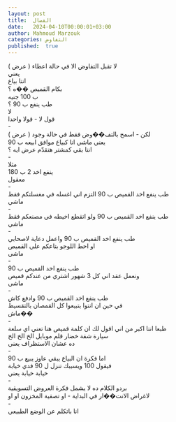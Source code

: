 ```yaml
---
layout: post
title:  الفصال
date:   2024-04-10T00:00:01+03:00
author: Mahmoud Marzouk
categories: التفاوض
published:  true
---
```

لا تقبل التفاوض الا في حالة اعطاء ( عرض )\
يعني\
انتا بياع\
بكام القميص ��ه ؟\
ب 100 جنيه\
طب ينفع ب 90 ؟\
لا\
قول لا - قولا واحدا\
-\
لكن - اسمح بالتف��وض فقط في حالة وجود ( عرض )\
يعني ماشي انا كبياع موافق ابيعه ب 90\
انتا بقي كمشتر هتقدّم عرض ايه ؟\
-\
مثلا\
ينفع اخد 2 ب 180\
معقول\
-\
طب ينفع اخد القميص ب 90 التزم اني اغسله في مغسلتكم فقط\
ماشي\
-\
طب ينفع اخد القميص ب 90 ولو اتقطع اخيطه في مصنعكم فقط\
ماشي\
-\
طب ينفع اخد القميص ب 90 واعمل دعاية لاصحابي\
او احط اللوجو بتاعكم علي القميص\
ماشي\
-\
طب ينفع اخد القميص ب 90\
ونعمل عقد اني كل 3 شهور اشتري من عندكم قميص\
ماشي\
-\
طب ينفع اخد القميص ب 90 وادفع كاش\
في حين ان انتوا بتبيعوا كل القمصان بالتقسيط\
ماش��\
-\
طبعا انتا اكبر من اني اقول لك ان كلمة قميص هنا تعني اي
سلعة\
سيارة شقة خضار قلم موبايل الخ الخ الخ\
ده عشان الاستظراف يعني\
-\
اما فكرة ان البياع يبقي عاوز يبيع ب 90\
فيقول 100 ويسيبك تنزل ل 90 فدي خيابة\
خيابة خيابة يعني\
-\
بردو الكلام ده لا يشمل فكرة العروض التسويقية\
لاغراض الانت��ار في البداية - او تصفية المخزون او او\
-\
انا باتكلم عن الوضع الطبيعي
